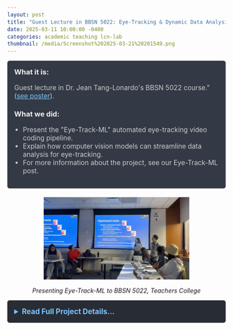 ```yaml
---
layout: post
title: "Guest Lecture in BBSN 5022: Eye-Tracking & Dynamic Data Analysis"
date: 2025-03-11 10:00:00 -0400
categories: academic teaching lcn-lab
thumbnail: /media/Screenshot%202025-03-21%20201549.png
---
```


<div style="padding: 15px; border: 1px solid #555; border-radius: 5px; margin-bottom: 20px; background-color: #333a45;">
  <h3 style="margin-top: 0; color: #eee;">What it is:</h3>
  <p style="font-size: 1.1em; color: #ccc;">Guest lecture in Dr. Jean Tang-Lonardo's BBSN 5022 course." (<a href="https://yurigushiken.github.io/academic/research/lcn-lab/2025/03/04/Columbia-AI-Summit-poster-contribution.html" style="color: #7cc5ff;">see poster</a>).</p>
  
  <h3 style="color: #eee;">What we did:</h3>
  <ul style="font-size: 1.1em; list-style-type: disc; padding-left: 20px; color: #ccc;">
    <li>Present the "Eye-Track-ML" automated eye-tracking video coding pipeline.</li>
    <li>Explain how computer vision models can streamline data analysis for eye-tracking.</li>
    <li>For more information about the project, see our Eye-Track-ML post.</li>
  </ul>
</div>

<div style="text-align: center;">
  <img src="/media/VideoCapture_20250321-220031.jpg" alt="Lecture Capture" width="66.7%" />
  <p><em>Presenting Eye-Track-ML to BBSN 5022, Teachers College</em></p>
</div>

<details style="margin-bottom: 20px; background-color: #282c34; padding: 15px; border-radius: 5px; border: 1px solid #444;">
  <summary style="cursor: pointer; font-weight: bold; color: #7cc5ff; font-size: 1.2em;">Read Full Project Details...</summary>
  <div style="padding-top: 15px; color: #bbb;" markdown="1">

[![Slideshow Cover of Guest Lecture](/media/Screenshot%202025-03-21%20201549.png)](https://docs.google.com/presentation/d/19dn7Ofb3AKbYZue11uwxMFQ5_q7ibumn98WbwpployI/edit?usp=sharing) 

My lab partner, Yuexin Li, and I presented our [Eye-Track-ML project](/academic/research/2025/03/04/Columbia-AI-Summit-poster-contribution.html) as guest lecturers in Dr. Jean Tang-Lonardo's BBSN 5022 course.

We presented the challenges of traditional manual coding methods and how our automated pipeline using computer vision models streamlines the process. For more information see our [Coding Machine](/automation/tools/2025/01/04/Coding-Machine.html) project.

Please see the slides from our guest lecture [here](https://docs.google.com/presentation/d/19dn7Ofb3AKbYZue11uwxMFQ5_q7ibumn98WbwpployI/edit?usp=sharing).
</div>
</details>

